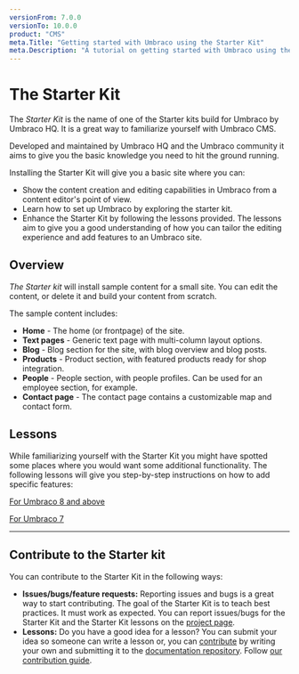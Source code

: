```yaml
---
versionFrom: 7.0.0
versionTo: 10.0.0
product: "CMS"
meta.Title: "Getting started with Umbraco using the Starter Kit"
meta.Description: "A tutorial on getting started with Umbraco using the starter kit"
---
```


# The Starter Kit

The *Starter Kit* is the name of one of the Starter kits build for Umbraco by Umbraco HQ. It is a great way to familiarize yourself with Umbraco CMS.

Developed and maintained by Umbraco HQ and the Umbraco community it aims to give you the basic knowledge you need to hit the ground running.

Installing the Starter Kit will give you a basic site where you can:

* Show the content creation and editing capabilities in Umbraco from a content editor's point of view.
* Learn how to set up Umbraco by exploring the starter kit.
* Enhance the Starter Kit by following the lessons provided.
  The lessons aim to give you a good understanding of how you can tailor the editing experience and add features to an Umbraco site.

## Overview

*The Starter kit* will install sample content for a small site. You can edit the content, or delete it and build your content from scratch.

The sample content includes:

* **Home** - The home (or frontpage) of the site.
* **Text pages** - Generic text page with multi-column layout options.
* **Blog** - Blog section for the site, with blog overview and blog posts.
* **Products** - Product section, with featured products ready for shop integration.
* **People** - People section, with people profiles. Can be used for an employee section, for example.
* **Contact page** - The contact page contains a customizable map and contact form.

## Lessons

While familiarizing yourself with the Starter Kit you might have spotted some places where you would want some additional functionality. The following lessons will give you step-by-step instructions on how to add specific features:

[For Umbraco 8 and above](/Documentation/Tutorials/Starter-kit/Lessons/index.md)

[For Umbraco 7](/Documentation/Tutorials/Starter-kit/Lessons/index-v7.md)

___

## Contribute to the Starter kit

You can contribute to the Starter Kit in the following ways:

* **Issues/bugs/feature requests:** Reporting issues and bugs is a great way to start contributing. The goal of the Starter Kit is to teach best practices. It must work as expected. You can report issues/bugs for the Starter Kit and the Starter Kit lessons on the [project page](https://our.umbraco.com/projects/starter-kits/the-starter-kit/feedback/).
* **Lessons:** Do you have a good idea for a lesson? You can submit your idea so someone can write a lesson or, you can [contribute](../../Contribute/index.md) by writing your own and submitting it to the [documentation repository](https://github.com/umbraco/UmbracoDocs/pulls). Follow [our contribution guide](https://github.com/umbraco/Umbraco-CMS/blob/v7/dev/.github/CONTRIBUTING.md).
